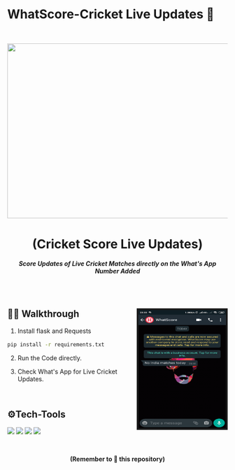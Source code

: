 # WhatScore-Cricket Live Updates 🏏
<br>
<p align="center">
  <a href="https://github.com/">
    <img src="https://image.shutterstock.com/image-vector/set-cricket-icon-bat-ball-260nw-1052269739.jpg" width="650" height="400">
  </a>

  <h1 align="center"><b>(Cricket Score Live Updates)</b></h1>

  <p align="center">
    <i><b> Score Updates of Live Cricket Matches directly on the What's App Number Added</b></i> 
    <br />
  </p>
</p>
<br>
<br>
<div class="row">
   <p> <img align="right" src="https://github.com/U-c0de/WhatScore/blob/main/1.jpg" alt="1"  width="200" height="270" border="4">

## 👋🏻 Walkthrough

1. Install flask and Requests
 
```sh
pip install -r requirements.txt
```


2. Run the Code directly.


3. Check What's App for Live Cricket Updates.

<br>

## ⚙Tech-Tools

  <img src="https://img.shields.io/badge/python%20-%23092E20.svg?&style=for-the-badge&logo=python&logoColor=white"/>   <img src="https://img.shields.io/badge/Flask%20-%2307405e.svg?&style=for-the-badge&logo=flask&logoColor=white"/>   <img src="https://img.shields.io/badge/twilio%20-%23092E20.svg?&style=for-the-badge&logo=twilio&logoColor=white"/>   <img src="https://img.shields.io/badge/What's App-%2307405e.svg?&style=for-the-badge&logo=whatsapp&logoColor=white"/>    
  
<br>
  
  
<div class="footer">
  <p align="center"><b>(Remember to 🌟 this repository)</b></p>
</div>

